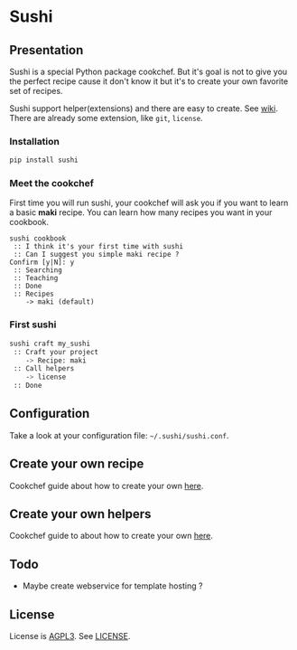 # Sushi

## Presentation

Sushi is a special Python package cookchef. But it's goal is not to give you the perfect recipe cause it don't know it but it's to create your own favorite set of recipes. 

Sushi support helper(extensions) and there are easy to create. See [wiki][1]. There are already some extension, like ``git``, ``license``.

### Installation

```bash
pip install sushi
```

### Meet the cookchef

First time you will run sushi, your cookchef will ask you if you want to learn a basic __maki__ recipe.
You can learn how many recipes you want in your cookbook.

```
sushi cookbook
 :: I think it's your first time with sushi
 :: Can I suggest you simple maki recipe ?
Confirm [y|N]: y
 :: Searching
 :: Teaching
 :: Done
 :: Recipes
    -> maki (default)
```

### First sushi

```bash
sushi craft my_sushi
 :: Craft your project
    -> Recipe: maki
 :: Call helpers
    -> license
 :: Done
```

## Configuration

Take a look at your configuration file: ```~/.sushi/sushi.conf```.

## Create your own recipe

Cookchef guide about how to create your own [here][4].

## Create your own helpers

Cookchef guide to about how to create your own [here][5].

Todo
----

* Maybe create webservice for template hosting ?

License
-------

License is [AGPL3][2]. See [LICENSE][3].

[1]: https://github.com/Socketubs/Sushi/wiki
[2]: https://github.com/Socketubs/Sushi/wiki/Recipes
[3]: https://github.com/Socketubs/Sushi/wiki/Helpers
[4]: http://www.gnu.org/licenses/agpl.html
[5]: https://raw.github.com/Socketubs/Sushi/master/LICENSE
